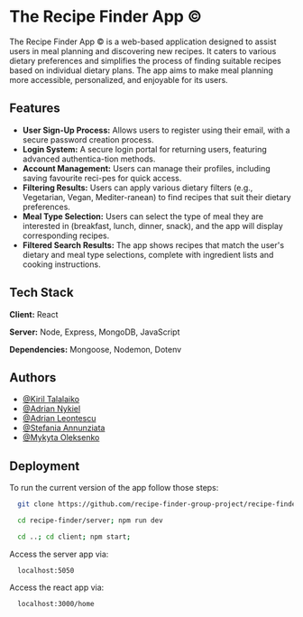 # The Recipe Finder App ©

The Recipe Finder App © is a web-based application designed to assist users in meal planning and discovering new recipes. It caters to various dietary preferences and simplifies the process of finding suitable recipes based on individual dietary plans. The app aims to make meal planning more accessible, personalized, and enjoyable for its users.


## Features

- **User Sign-Up Process:** Allows users to register using their email, with a secure password creation process.
- **Login System:** A secure login portal for returning users, featuring advanced authentica-tion methods.
- **Account Management:** Users can manage their profiles, including saving favourite reci-pes for quick access.
- **Filtering Results:** Users can apply various dietary filters (e.g., Vegetarian, Vegan, Mediter-ranean) to find recipes that suit their dietary preferences.
- **Meal Type Selection:** Users can select the type of meal they are interested in (breakfast, lunch, dinner, snack), and the app will display corresponding recipes.
- **Filtered Search Results:** The app shows recipes that match the user's dietary and meal type selections, complete with ingredient lists and cooking instructions.
## Tech Stack

**Client:** React

**Server:** Node, Express, MongoDB, JavaScript

**Dependencies:** Mongoose, Nodemon, Dotenv
## Authors

- [@Kiril Talalaiko](https://github.com/ervette)
- [@Adrian Nykiel](https://github.com/adrian9211)
- [@Adrian Leontescu](https://github.com/Ady119)
- [@Stefania Annunziata]()
- [@Mykyta Oleksenko](https://github.com/mykytaoleksenko)

## Deployment

To run the current version of the app follow those steps:

```bash
  git clone https://github.com/recipe-finder-group-project/recipe-finder.git
```

```bash
  cd recipe-finder/server; npm run dev
```

```bash
  cd ..; cd client; npm start;
```

Access the server app via:

```
  localhost:5050
```

Access the react app via:

```
  localhost:3000/home
```
